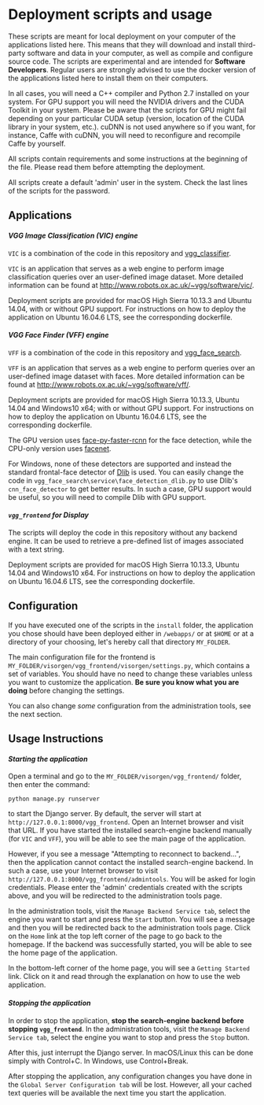 Deployment scripts and usage
============================

These scripts are meant for local deployment on your computer of the applications listed here. This means that they will download and install third-party software and data in your computer, as well as compile and configure source code. The scripts are experimental and are intended for **Software Developers**. Regular users are strongly advised to use the docker version of the applications listed here to install them on their computers.

In all cases, you will need a C++ compiler and Python 2.7 installed on your system. For GPU support you will need the NVIDIA drivers and the CUDA Toolkit in your system. Please be aware that the scripts for GPU might fail depending on your particular CUDA setup (version, location of the CUDA library in your system, etc.). cuDNN is not used anywhere so if you want, for instance, Caffe with cuDNN, you will need to reconfigure and recompile Caffe by yourself.

All scripts contain requirements and some instructions at the beginning of the file. Please read them before attempting the deployment.

All scripts create a default 'admin' user in the system. Check the last lines of the scripts for the password.

Applications
------------

#### *VGG Image Classification (VIC) engine*

`VIC` is a combination of the code in this repository and [vgg_classifier](https://gitlab.com/vgg/vgg_classifier).

`VIC` is an application that serves as a web engine to perform image classification queries over an user-defined image dataset. More detailed information can be found at <http://www.robots.ox.ac.uk/~vgg/software/vic/>.

Deployment scripts are provided for macOS High Sierra 10.13.3 and Ubuntu 14.04, with or without GPU support. For instructions on how to deploy the application on Ubuntu 16.04.6 LTS, see the corresponding dockerfile.

#### *VGG Face Finder (VFF) engine*

`VFF` is a combination of the code in this repository and [vgg_face_search](https://gitlab.com/vgg/vgg_face_search).

`VFF` is an application that serves as a web engine to perform queries over an user-defined image dataset with faces. More detailed information can be found at <http://www.robots.ox.ac.uk/~vgg/software/vff/>.

Deployment scripts are provided for macOS High Sierra 10.13.3, Ubuntu 14.04 and Windows10 x64; with or without GPU support. For instructions on how to deploy the application on Ubuntu 16.04.6 LTS, see the corresponding dockerfile.

The GPU version uses [face-py-faster-rcnn](https://github.com/playerkk/face-py-faster-rcnn/) for the face detection, while the CPU-only version uses [facenet](https://github.com/davidsandberg/facenet/).

For Windows, none of these detectors are supported and instead the standard frontal-face detector of [Dlib](http://dlib.net/imaging.html) is used. You can easily change the code in `vgg_face_search\service\face_detection_dlib.py` to use Dlib's `cnn_face_detector` to get better results. In such a case, GPU support would be useful, so you will need to compile Dlib with GPU support.

#### *`vgg_frontend` for Display*


The scripts will deploy the code in this repository without any backend engine. It can be used to retrieve a pre-defined list of images associated with a text string.

Deployment scripts are provided for macOS High Sierra 10.13.3, Ubuntu 14.04 and Windows10 x64. For instructions on how to deploy the application on Ubuntu 16.04.6 LTS, see the corresponding dockerfile.

Configuration
-------------

If you have executed one of the scripts in the `install` folder, the application you chose should have been deployed either in `/webapps/` or at `$HOME` or at a directory of your choosing, let's hereby call that directory `MY_FOLDER`.

The main configuration file for the frontend is `MY_FOLDER/visorgen/vgg_frontend/visorgen/settings.py`, which contains a set of variables. You should have no need to change these variables unless you want to customize the application. **Be sure you know what you are doing** before changing the settings.

You can also change *some* configuration from the administration tools, see the next section.

Usage Instructions
------------------

#### *Starting the application*

Open a terminal and go to the `MY_FOLDER/visorgen/vgg_frontend/` folder, then enter the command:

	python manage.py runserver

to start the Django server. By default, the server will start at `http://127.0.0.1:8000/vgg_frontend`. Open an Internet browser and visit that URL. If you have started the installed search-engine backend manually (for `VIC` and `VFF`), you will be able to see the main page of the application.

However, if you see a message "Attempting to reconnect to backend...", then the application cannot contact the installed search-engine backend. In such a case, use your Internet browser to visit `http://127.0.0.1:8000/vgg_frontend/admintools`. You will be asked for login credentials. Please enter the 'admin' credentials created with the scripts above, and you will be redirected to the administration tools page.

In the administration tools, visit the `Manage Backend Service tab`, select the engine you want to start and press the `Start` button. You will see a message and then you will be redirected back to the administration tools page. Click on the `Home` link at the top left corner of the page to go back to the homepage. If the backend was successfully started, you will be able to see the home page of the application.

In the bottom-left corner of the home page, you will see a `Getting Started` link. Click on it and read through the explanation on how to use the web application.

#### *Stopping the application*

In order to stop the application, **stop the search-engine backend before stopping `vgg_frontend`**. In the administration tools, visit the `Manage Backend Service tab`, select the engine you want to stop and press the `Stop` button.

After this, just interrupt the Django server. In macOS/Linux this can be done simply with Control+C. In Windows, use Control+Break.

After stopping the application, any configuration changes you have done in the `Global Server Configuration tab` will be lost. However, all your cached text queries will be available the next time you start the application.
